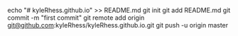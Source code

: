 echo "# kyleRhess.github.io" >> README.md
  git init
  git add README.md
  git commit -m "first commit"
  git remote add origin git@github.com:kyleRhess/kyleRhess.github.io.git
  git push -u origin master
  
